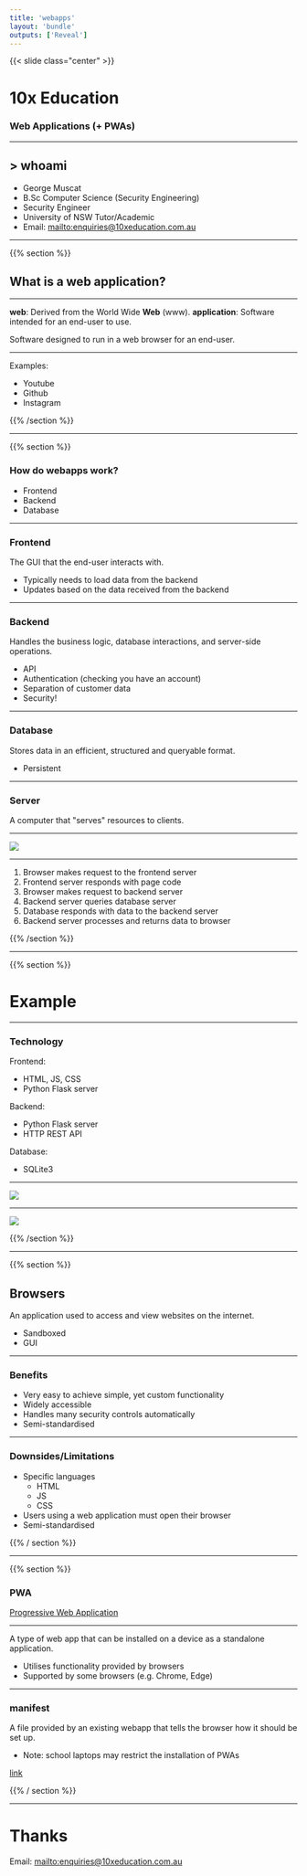 ```yaml
---
title: 'webapps'
layout: 'bundle'
outputs: ['Reveal']
---
```


{{< slide class="center" >}}

# 10x Education

### Web Applications (+ PWAs)

---

## > whoami

-   George Muscat
-   B.Sc Computer Science (Security Engineering)
-   Security Engineer
-   University of NSW Tutor/Academic
-   Email: [mailto:enquiries@10xeducation.com.au]()

---

{{% section %}}

## What is a web application?

---

**web**: Derived from the World Wide **Web** (www).
**application**: Software intended for an end-user to use.

Software designed to run in a web browser for an end-user.

---

Examples:

-   Youtube
-   Github
-   Instagram

{{% /section %}}

---

{{% section %}}

### How do webapps work?

-   Frontend
-   Backend
-   Database

---

### Frontend

The GUI that the end-user interacts with.

-   Typically needs to load data from the backend
-   Updates based on the data received from the backend

---

### Backend

Handles the business logic, database interactions, and server-side operations.

-   API
-   Authentication (checking you have an account)
-   Separation of customer data
-   Security!

---

### Database

Stores data in an efficient, structured and queryable format.

-   Persistent

---

### Server

A computer that "serves" resources to clients.

---

<img src="/assets/img/flow.jpg"/>

---

1. Browser makes request to the frontend server
2. Frontend server responds with page code
3. Browser makes request to backend server
4. Backend server queries database server
5. Database responds with data to the backend server
6. Backend server processes and returns data to browser

{{% /section %}}

---

{{% section  %}}

# Example

---

### Technology

Frontend:

-   HTML, JS, CSS
-   Python Flask server

Backend:

-   Python Flask server
-   HTTP REST API

Database:

-   SQLite3

---

<img src="/assets/img/flow2.jpg"/>

---

<img src="/assets/img/logic.jpg"/>

{{% /section %}}

---

{{% section %}}

## Browsers

An application used to access and view websites on the internet.

-   Sandboxed
-   GUI

---

### Benefits

-   Very easy to achieve simple, yet custom functionality
-   Widely accessible
-   Handles many security controls automatically
-   Semi-standardised

---

### Downsides/Limitations

-   Specific languages
    -   HTML
    -   JS
    -   CSS
-   Users using a web application must open their browser
-   Semi-standardised

{{% / section %}}

---

{{% section  %}}

### PWA

[Progressive Web Application](https://developer.mozilla.org/en-US/docs/Web/Progressive_web_apps)

---

A type of web app that can be installed on a device as a standalone application.

-   Utilises functionality provided by browsers
-   Supported by some browsers (e.g. Chrome, Edge)

---

### manifest

A file provided by an existing webapp that tells the browser how it should be set up.

-   Note: school laptops may restrict the installation of PWAs

[link](https://developer.mozilla.org/en-US/docs/Web/Manifest)

{{% / section %}}

---

# Thanks

Email: [mailto:enquiries@10xeducation.com.au]()
